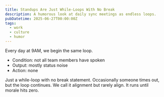 ```yaml
---
title: Standups Are Just While-Loops With No Break
description: A humorous look at daily sync meetings as endless loops.
pubDatetime: 2025-06-27T00:00:00Z
tags:
  - work
  - culture
  - humor
---
```


Every day at 9AM, we begin the same loop.

- Condition: not all team members have spoken
- Output: mostly status noise
- Action: none

Just a while-loop with no break statement.
Occasionally someone times out, but the loop continues.
We call it alignment but rarely align.
It runs until morale hits zero.
